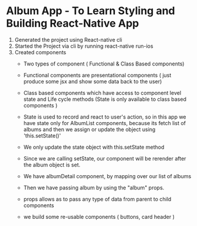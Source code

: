 # Album App - To Learn Styling and Building React-Native App

1) Generated the project using React-native cli
2) Started the Project via cli by running react-native run-ios
3) Created components
    - Two types of component ( Functional & Class Based components)
    - Functional components are presentational components ( just produce some jsx
      and show some data back to the user)
    - Class based components which have access to component level state and Life
      cycle methods (State is only available to class based components )
    - State is used to record and react to user's action, so in this app we have
    state only for AlbumList components, because its fetch list of albums and then
    we assign or update the object using 'this.setState()'
    - We only update the state object with this.setState method
    - Since we are calling setState, our component will be rerender after the
    album object is set.
    - We have albumDetail component, by mapping over our list of albums
    - Then we have passing album by using the "album" props.
    - props allows as to pass any type of data from parent to child components

    - we build some re-usable components ( buttons, card header )

